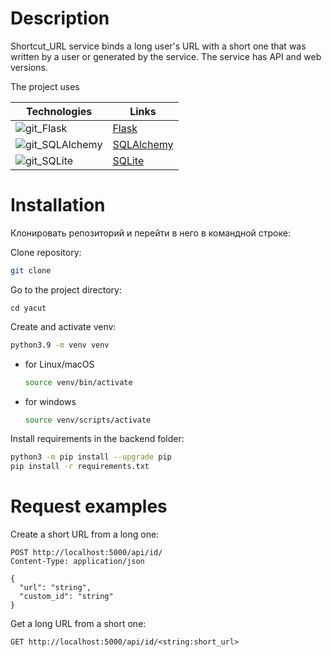 # Description
Shortcut_URL service binds a long user's URL with a short one that was written by a user or generated by the service. The service has API and web versions.

The project uses 

| Technologies | Links |
| ---- | ---- |
| ![git_Flask](https://github.com/pandenic/Shortcut_URL/assets/114985447/340e1027-f1e0-4d0b-a5b1-d2286e89fbd0) | [Flask](https://flask.palletsprojects.com/en/3.0.x/) |
| ![git_SQLAlchemy](https://github.com/pandenic/Shortcut_URL/assets/114985447/3d49ecef-6014-4e87-8a39-8e3f62660a98) | [SQLAlchemy](https://www.sqlalchemy.org/) |
| ![git_SQLite](https://github.com/pandenic/Shortcut_URL/assets/114985447/9305dc46-66c1-4e5a-a1e4-3167e676780a)| [SQLite](https://www.sqlite.org/index.html) |


# Installation


Клонировать репозиторий и перейти в него в командной строке:

Clone repository:
```bash
git clone
```
Go to the project directory:
```
cd yacut
```
Create and activate venv:

```bash
python3.9 -m venv venv
```

- for Linux/macOS

    ```bash
    source venv/bin/activate
    ```

- for windows

    ```bash
    source venv/scripts/activate
    ```

Install requirements in the backend folder:
```bash
python3 -m pip install --upgrade pip
pip install -r requirements.txt
```

# Request examples
Create a short URL from a long one: 
```HTTP request
POST http://localhost:5000/api/id/
Content-Type: application/json

{
  "url": "string",
  "custom_id": "string"
}
```

Get a long URL from a short one:
```HTTP request
GET http://localhost:5000/api/id/<string:short_url>
```
